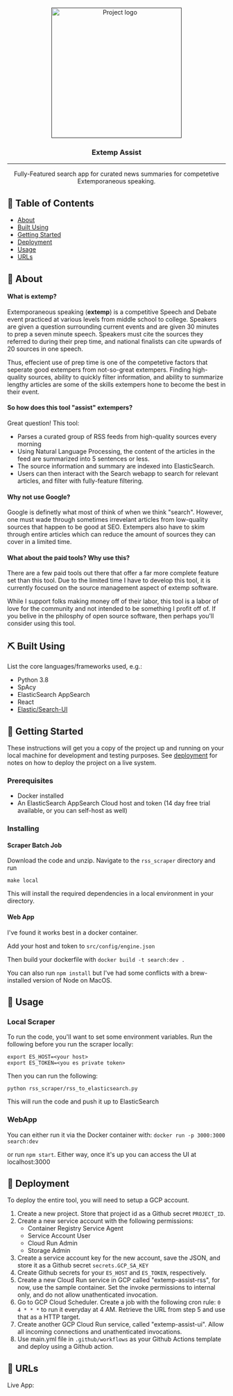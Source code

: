 <p align="center">
  <a href="" rel="noopener">
 <img width=300px height=300px src="https://www.iconbunny.com/icons/media/catalog/product/2/1/2158.8-speaking-on-podium-icon-iconbunny.jpg" alt="Project logo"></a>
</p>

<h3 align="center">Extemp Assist</h3>

---

<p align="center"> Fully-Featured search app for curated news summaries for competetive Extemporaneous speaking.
    <br> 
</p>

## 📝 Table of Contents
- [About](#about)
- [Built Using](#built_using)
- [Getting Started](#getting_started)
- [Deployment](#deployment)
- [Usage](#usage)
- [URLs](#urls)

## 🧐 About <a name = "about"></a>
#### What is extemp?
Extemporaneous speaking (**extemp**) is a competitive Speech and Debate event practiced at various levels from middle school to college. Speakers are given a question surrounding current events and are given 30 minutes to prep a seven minute speech. Speakers must cite the sources they referred to during their prep time, and national finalists can cite upwards of 20 sources in one speech. 

Thus, effecient use of prep time is one of the competetive factors that seperate good extempers from not-so-great extempers. Finding high-quality sources, ability to quickly filter information, and ability to summarize lengthy articles are some of the skills extempers hone to become the best in their event. 

#### So how does this tool "assist" extempers?
Great question! This tool: 

- Parses a curated group of RSS feeds from high-quality sources every morning 
- Using Natural Language Processing, the content of the articles in the feed are summarized into 5 sentences or less. 
- The source information and summary are indexed into ElasticSearch. 
- Users can then interact with the Search webapp to search for relevant articles, and filter with fully-feature filtering. 

#### Why not use Google? 
Google is definetly what most of think of when we think "search". However, one must wade through sometimes irrevelant articles from low-quality sources that happen to be good at SEO. Extempers also have to skim through entire articles which can reduce the amount of sources they can cover in a limited time. 

#### What about the paid tools? Why use this? 
There are a few paid tools out there that offer a far more complete feature set than this tool. Due to the limited time I have to develop this tool, it is currently focused on the source management aspect of extemp software. 

 While I support folks making money off of their labor, this tool is a labor of love for the community and not intended to be something I profit off of. If you belive in the philosphy of open source software, then perhaps you'll consider using this tool. 


## ⛏️ Built Using <a name = "built_using"></a>
List the core languages/frameworks used, e.g.:

- Python 3.8 
- SpAcy
- ElasticSearch AppSearch
- React
- [Elastic/Search-UI](https://github.com/elastic/search-ui)

## 🏁 Getting Started <a name = "getting_started"></a>
These instructions will get you a copy of the project up and running on your local machine for development and testing purposes. See [deployment](#deployment) for notes on how to deploy the project on a live system.

### Prerequisites
- Docker installed 
- An ElasticSearch AppSearch Cloud host and token (14 day free trial available, or you can self-host as well)

### Installing

#### Scraper Batch Job
Download the code and unzip. Navigate to the `rss_scraper` directory and run

```
make local
```

This will install the required dependencies in a local environment in your directory. 

#### Web App 
I've found it works best in a docker container. 

Add your host and token to `src/config/engine.json`

Then build your dockerfile with 
`docker build -t search:dev . `

You can also run `npm install` but I've had some conflicts with a brew-installed version of Node on MacOS.

## 🎈 Usage <a name="usage"></a>

### Local Scraper

To run the code, you'll want to set some environment variables. Run the following before you run the scraper locally: 

```
export ES_HOST=<your host>
export ES_TOKEN=<you es private token>
```
Then you can run the following:
	
	python rss_scraper/rss_to_elasticsearch.py

This will run the code and push it up to ElasticSearch

### WebApp
You can either run it via the Docker container with: 
`docker run -p 3000:3000 search:dev`

or run `npm start`. Either way, once it's up you can access the UI at localhost:3000


<!--## 🔧 Running the tests <a name = "tests"></a> 

How to run the automated tests for this system.

There are 8 test cases to test each indivdual method in the GithubScraper class. There are also multiple integration tests to test each of the API Routes. 

You'll have to set your access token as an environment variable. Run the following substituing `<TOKEN>` for your token

```
export TOKEN=<TOKEN>
```
Then run:

```
python -m pytest tests
```
Pytest will output a set of test results to the command line. -->

## 🚀 Deployment <a name = "deployment"></a>

To deploy the entire tool, you will need to setup a GCP account. 

1. Create a new project. Store that project id as a Github secret `PROJECT_ID`.
2. Create a new service account with the following permissions: 
	- Container Registry Service Agent
	- Service Account User
	- Cloud Run Admin
	- Storage Admin
3. Create a service account key for the new account, save the JSON, and store it as a Github secret `secrets.GCP_SA_KEY`
4. Create Github secrets for your `ES_HOST` and `ES_TOKEN`, respectively.
5. Create a new Cloud Run service in GCP called "extemp-assist-rss", for now, use the sample container. Set the invoke permissions to internal only, and do not allow unathenticated invocation. 
6. Go to GCP Cloud Scheduler. Create a job with the following cron rule: `0 4 * * *` to run it everyday at 4 AM. Retrieve the URL from step 5 and use that as a HTTP target. 
7. Create another GCP Cloud Run service, called "extemp-assist-ui". Allow all incoming connections and unathenticated invocations. 
8. Use main.yml file in `.github/workflows` as your Github Actions template and deploy using a Github action. 

<!--## 📈 Diagrams <a name = "diagrams"></a>

<!--## 🖥 Screenshots <a name = "screenshots"></a>-->

## 🔗 URLs <a name = "urls"></a>

Live App: 


